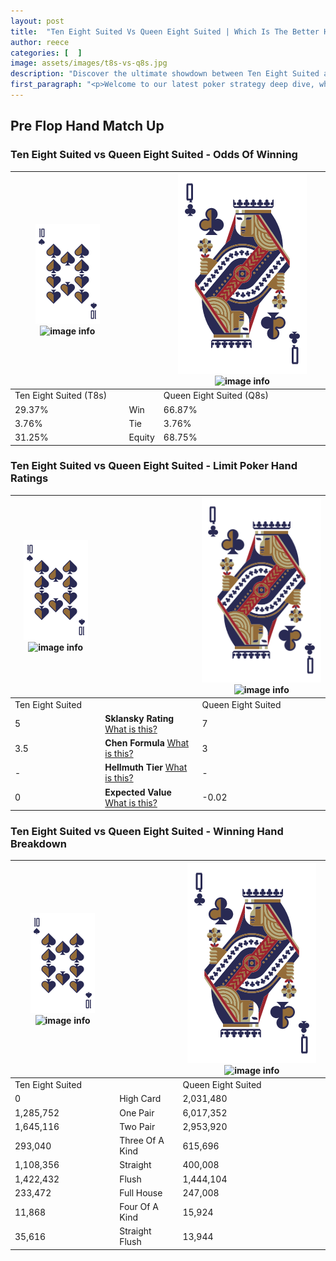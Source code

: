 ```yaml
---
layout: post
title:  "Ten Eight Suited Vs Queen Eight Suited | Which Is The Better Hand In Poker? A Complete Guide"
author: reece
categories: [  ]
image: assets/images/t8s-vs-q8s.jpg
description: "Discover the ultimate showdown between Ten Eight Suited and Queen Eight Suited in poker! Uncover the odds, strategies, and scenarios where one hand triumphs over the other. Get ready to up your poker game with this thrilling analysis."
first_paragraph: "<p>Welcome to our latest poker strategy deep dive, where we're pitting two distinct hands against each other in a high-stakes showdown: Ten Eight Suited vs Queen Eight Suited.</p><p>In the dynamic world of poker, every decision counts, and knowing which hand holds the upper hand is key to your success at the table.</p><p>In this article, we'll dissect these two hands, explore the scenarios where one dominates the other, and equip you with the knowledge to make strategic choices that can tip the odds in your favor.</p><p>Get ready to unravel the intriguing dynamics of these poker hands and elevate your game to new heights.</p>"
---
```




[comment]: # (sp0)

## Pre Flop Hand Match Up

<div class="table hand-ratings" markdown="1"> 



### Ten Eight Suited vs Queen Eight Suited - Odds Of Winning


    
| ![image info](assets/images/hand1/T.png) ![image info](assets/images/hand1/8s.png) |  | ![image info](assets/images/hand2/Q.png) ![image info](assets/images/hand2/8s.png) |
| -------- | -------- | -------- |
| Ten Eight Suited (T8s) |  | Queen Eight Suited (Q8s) |
| 29.37% | Win | 66.87% |
| 3.76% | Tie | 3.76% |
| 31.25% | Equity | 68.75% |




[comment]: # (sp1)



### Ten Eight Suited vs Queen Eight Suited - Limit Poker Hand Ratings


    
| ![image info](assets/images/hand1/T.png) ![image info](assets/images/hand1/8s.png) |  | ![image info](assets/images/hand2/Q.png) ![image info](assets/images/hand2/8s.png) |
| -------- | -------- | -------- |
| Ten Eight Suited |  | Queen Eight Suited |
| 5 | **Sklansky Rating** [What is this?](/sklansky-rating-explained) | 7 |
| 3.5 | **Chen Formula** [What is this?](/chen-formula-explained) | 3 |
| - | **Hellmuth Tier** [What is this?](/Hellmuth-tier-explained) | - |
| 0 | **Expected Value** [What is this?](/expected-value-explained) | -0.02 |




[comment]: # (sp2)



### Ten Eight Suited vs Queen Eight Suited - Winning Hand Breakdown


    
| ![image info](assets/images/hand1/T.png) ![image info](assets/images/hand1/8s.png) |  | ![image info](assets/images/hand2/Q.png) ![image info](assets/images/hand2/8s.png) |
| -------- | -------- | -------- |
| Ten Eight Suited |  | Queen Eight Suited |
| 0 | High Card | 2,031,480 |
| 1,285,752 | One Pair | 6,017,352 |
| 1,645,116 | Two Pair | 2,953,920 |
| 293,040 | Three Of A Kind | 615,696 |
| 1,108,356 | Straight | 400,008 |
| 1,422,432 | Flush | 1,444,104 |
| 233,472 | Full House | 247,008 |
| 11,868 | Four Of A Kind | 15,924 |
| 35,616 | Straight Flush | 13,944 |




[comment]: # (sp3)



</div>

[comment]: # (sp4)



[comment]: # (sp5)

